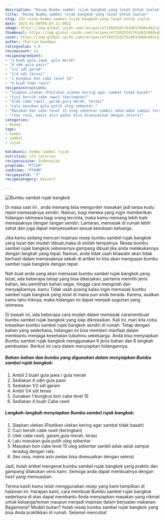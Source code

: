 ```yaml
---
description: "Resep Bumbu sambel rujak bangkok yang lezat Untuk Jualan"
title: "Resep Bumbu sambel rujak bangkok yang lezat Untuk Jualan"
slug: 192-resep-bumbu-sambel-rujak-bangkok-yang-lezat-untuk-jualan
date: 2021-01-09T05:07:11.092Z
image: https://img-global.cpcdn.com/recipes/ef150252d1761d63/680x482cq70/bumbu-sambel-rujak-bangkok-foto-resep-utama.jpg
thumbnail: https://img-global.cpcdn.com/recipes/ef150252d1761d63/680x482cq70/bumbu-sambel-rujak-bangkok-foto-resep-utama.jpg
cover: https://img-global.cpcdn.com/recipes/ef150252d1761d63/680x482cq70/bumbu-sambel-rujak-bangkok-foto-resep-utama.jpg
author: Charlie Goodman
ratingvalue: 4.8
reviewcount: 14
recipeingredient:
- "2 buah gula jawa  gula merah"
- "4 sdm gula pasir"
- "1/2 sdt garam"
- "1/4 sdt terasi"
- "1 bungkus bon cabe level 15"
- "4 buah Cabe rawit"
recipeinstructions:
- "Siapkan ulekan.(Pastikan ulekan kering agar sambal tidak basah)"
- "Cuci bersih cabe rawit (keringkan)"
- "Ulek cabe rawit, garam,gula merah, terasi"
- "Lalu masukan gula putih uleg sebentar."
- "Masukan bon cabe level 15 uleg sebentar sambil aduk-aduk sampai teradug dengan rata."
- "(tes rasa, manis asin pedas bisa disesuaikan dengan selera)"
categories:
- Resep
tags:
- bumbu
- sambel
- rujak

katakunci: bumbu sambel rujak 
nutrition: 172 calories
recipecuisine: Indonesian
preptime: "PT15M"
cooktime: "PT49M"
recipeyield: "3"
recipecategory: Dessert

---
```



![Bumbu sambel rujak bangkok](https://img-global.cpcdn.com/recipes/ef150252d1761d63/680x482cq70/bumbu-sambel-rujak-bangkok-foto-resep-utama.jpg)

Di masa  saat ini , anda memang bisa mengorder masakan jadi tanpa kudu repot memasaknya sendiri. Namun, bagi mereka yang ingin memberikan hidangan istimewa bagi orang tercinta, maka kamu memang lebih baik memasaknya dengan tangan sendiri. Lantaran, memasak di rumah lebih sehat dan juga dapat menyesuaikan sesuai kesukaan keluarga.

Jika kamu sedang mencari inspirasi resep bumbu sambel rujak bangkok yang lezat dan mudah dibuat,maka di sinilah tempatnya. Resep bumbu sambel rujak bangkok  sebenarnya gampang dibuat jika anda melakukannya dengan langkah yang tepat. Namun, anda tidak usah khawatir akan tidak berhasil dalam memasaknya 
sebab di artikel ini kita akan mengupas bumbu sambel rujak bangkok dengan tepat.  



Nah buat anda yang akan memasak bumbu sambel rujak bangkok yang lezat, ada beberapa tahap yang bisa dikerjakan, pertama memilih jenis bahan, lalu pemilihan bahan segar, hingga cara mengolah dan menyajikannya. kamu Tidak usah pusing kalau ingin memasak bumbu sambel rujak bangkok yang lezat di mana pun anda berada. Karena, asalkan kamu  tahu triknya, maka hidangan ini dapat menjadi suguhan yang istimewa.

Di bawah ini, ada beberapa cara mudah dalam memasak caramembuat bumbu sambel rujak bangkok yang siap dikreasikan. Kali ini, mari kita coba kreasikan bumbu sambel rujak bangkok sendiri di rumah. Tetap dengan bahan yang sederhana, hidangan ini bisa memberi manfaat dalam membantu menjaga kesehatan tubuhmu sekeluarga. Anda bisa menyiapkan Bumbu sambel rujak bangkok menggunakan 6 jenis bahan dan 6 langkah pembuatan. Berikut ini cara dalam menyiapkan hidangannya.

<!--inarticleads1-->

##### Bahan-bahan dan bumbu yang digunakan dalam menyiapkan Bumbu sambel rujak bangkok:

1. Ambil 2 buah gula jawa / gula merah
1. Sediakan 4 sdm gula pasir
1. Sediakan 1/2 sdt garam
1. Ambil 1/4 sdt terasi
1. Gunakan 1 bungkus bon cabe level 15
1. Sediakan 4 buah Cabe rawit




<!--inarticleads2-->

##### Langkah-langkah menyiapkan Bumbu sambel rujak bangkok:

1. Siapkan ulekan.(Pastikan ulekan kering agar sambal tidak basah)
1. Cuci bersih cabe rawit (keringkan)
1. Ulek cabe rawit, garam,gula merah, terasi
1. Lalu masukan gula putih uleg sebentar.
1. Masukan bon cabe level 15 uleg sebentar sambil aduk-aduk sampai teradug dengan rata.
1. (tes rasa, manis asin pedas bisa disesuaikan dengan selera)




Jadi, itulah artikel mengenai  bumbu sambel rujak bangkok  yang praktis dan gampang dilakukan versi kami. Semoga anda dapat membuatnya dengan hasil yang memuaskan. 

Terima kasih kamu telah menggunakan resep yang kami tampilkan di halaman ini. Harapan kami, cara membuat  Bumbu sambel rujak bangkok sederhana di atas dapat membantu Anda menyiapkan masakan yang nikmat untuk keluarga/teman maupun menjadi inspirasi dalam berjualan makanan. Bagaimana? Mudah bukan? Itulah resep bumbu sambel rujak bangkok yang bisa Anda praktikkan di rumah. Selamat mencoba!

